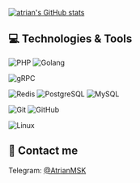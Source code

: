 [![atrian's GitHub stats](https://github-readme-stats.vercel.app/api?username=atrian&count_private=true&show_icons=true)](https://github.com/atrian)


## 💻 Technologies & Tools


  ![PHP](https://img.shields.io/badge/PHP-black?style=flat-square&logo=php)
  ![Golang](https://img.shields.io/badge/Golang-06062C?style=flat-square&logo=go)
  
  ![gRPC](https://img.shields.io/badge/gRPC-black?style=flat-square&logo=google)

  ![Redis](https://img.shields.io/badge/-Redis-black?style=flat-square&logo=Redis)
  ![PostgreSQL](https://img.shields.io/badge/-PostgreSQL-336791?style=flat-square&logo=postgresql)
  ![MySQL](https://img.shields.io/badge/-MySQL-black?style=flat-square&logo=mysql)

  ![Git](https://img.shields.io/badge/-Git-black?style=flat-square&logo=git)
  ![GitHub](https://img.shields.io/badge/-GitHub-181717?style=flat-square&logo=github)

  ![Linux](https://img.shields.io/badge/Linux-black?style=flat-square&logo=linux)
  
  

## 📲 Contact me

Telegram: [@AtrianMSK](https://t.me/AtrianMSK)
